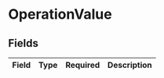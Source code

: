 # OperationValue


## Fields

| Field       | Type        | Required    | Description |
| ----------- | ----------- | ----------- | ----------- |